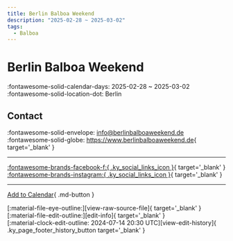 ```yaml
---
title: Berlin Balboa Weekend
description: "2025-02-28 ~ 2025-03-02"
tags:
  - Balboa
---
```


# Berlin Balboa Weekend 

:fontawesome-solid-calendar-days: 2025-02-28 ~ 2025-03-02  
:fontawesome-solid-location-dot: Berlin  

## Contact

:fontawesome-solid-envelope: <info@berlinbalboaweekend.de>  
:fontawesome-solid-globe: <https://www.berlinbalboaweekend.de>{ target='_blank' }  

---

 [:fontawesome-brands-facebook-f:{ .ky_social_links_icon }](https://www.facebook.com/berlinbalboaweekend){ target='_blank' } [:fontawesome-brands-instagram:{ .ky_social_links_icon }](https://instagram.com/berlinbalboaweekend){ target='_blank' }

---

[Add to Calendar](https://swing.news/ics/en/2025/de/berlin-balboa-weekend-2025.ics){ .md-button }

<div class="ky_page_footer" markdown>
<div class="ky_page_footer_trailing" markdown="span">
[:material-file-eye-outline:][view-raw-source-file]{ target='_blank' }
[:material-file-edit-outline:][edit-info]{ target='_blank' }
</div>
<div class="ky_page_footer_leading" markdown="span">
[:material-clock-edit-outline: 2024-07-14 20:30 UTC][view-edit-history]{ .ky_page_footer_history_button target='_blank' }
</div>
</div>

[view-raw-source-file]: https://github.com/swingdance/events/blob/main/2025/de/berlin-balboa-weekend-2025.json "View Raw Source File"
[edit-info]: https://github.com/swingdance/events/issues/new?assignees=&labels=update+event&projects=&template=03-update_entity.yml&title=%5B2025%2Fde%5D%20Berlin%20Balboa%20Weekend&region=de&year=2025&id=berlin-balboa-weekend-2025&name=Berlin%20Balboa%20Weekend&org_id= "Edit Info"

[view-edit-history]: https://github.com/swingdance/events/commits/main/2025/de/berlin-balboa-weekend-2025.json "View Edit History"
